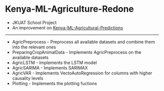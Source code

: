 # Kenya-ML-Agriculture-Redone
- JKUAT School Project
- An improvement on [Kenya-ML-Agricultural-Predictions](https://github.com/AsetaShadrach/Kenya-ML-Agricultural-Predictions/tree/main)
________

- AgricPreprocess - Preprocess all available datasets and combine them into the relevant ones
- PreparingCropAnimalData - Implements AgricPreprocess on the available datasets
- AgricLSTM - Implements the LSTM model
- AgricSARIMA - Implements SARIMAX
- AgricVAR - Implements VectoAutoRegression for columns with higher causality levels
- Plotting - Implements the plotting fuctions

